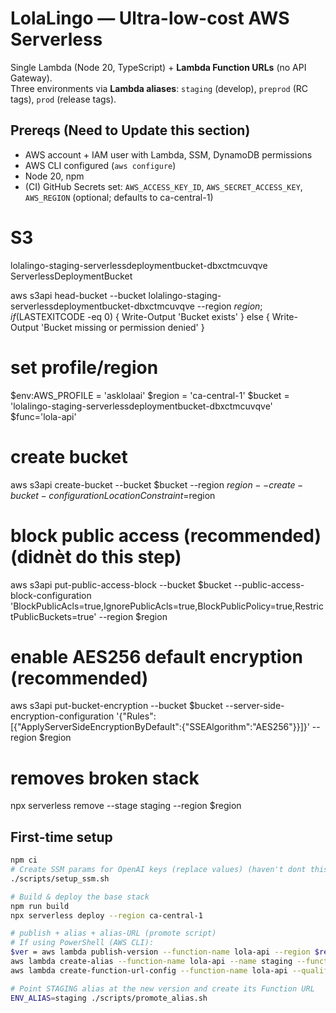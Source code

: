 # LolaLingo — Ultra-low-cost AWS Serverless

Single Lambda (Node 20, TypeScript) + **Lambda Function URLs** (no API Gateway).  
Three environments via **Lambda aliases**: `staging` (develop), `preprod` (RC tags), `prod` (release tags).


## Prereqs (Need to Update this section)
- AWS account + IAM user with Lambda, SSM, DynamoDB permissions
- AWS CLI configured (`aws configure`)
- Node 20, npm
- (CI) GitHub Secrets set: `AWS_ACCESS_KEY_ID`, `AWS_SECRET_ACCESS_KEY`, `AWS_REGION` (optional; defaults to ca-central-1)

# S3
lolalingo-staging-serverlessdeploymentbucket-dbxctmcuvqve       ServerlessDeploymentBucket

aws s3api head-bucket --bucket lolalingo-staging-serverlessdeploymentbucket-dbxctmcuvqve --region $region; if ($LASTEXITCODE -eq 0) { Write-Output 'Bucket exists' } else { Write-Output 'Bucket missing or permission denied' }

# set profile/region
$env:AWS_PROFILE = 'asklolaai'
$region = 'ca-central-1'
$bucket = 'lolalingo-staging-serverlessdeploymentbucket-dbxctmcuvqve'
$func='lola-api'

# create bucket
aws s3api create-bucket --bucket $bucket --region $region --create-bucket-configuration LocationConstraint=$region

# block public access (recommended) (didnèt do this step)
aws s3api put-public-access-block --bucket $bucket --public-access-block-configuration 'BlockPublicAcls=true,IgnorePublicAcls=true,BlockPublicPolicy=true,RestrictPublicBuckets=true' --region $region

# enable AES256 default encryption (recommended)
aws s3api put-bucket-encryption --bucket $bucket --server-side-encryption-configuration '{"Rules":[{"ApplyServerSideEncryptionByDefault":{"SSEAlgorithm":"AES256"}}]}' --region $region

# removes broken stack
npx serverless remove --stage staging --region $region

## First-time setup
```bash
npm ci
# Create SSM params for OpenAI keys (replace values) (haven't dont this one yet)
./scripts/setup_ssm.sh

# Build & deploy the base stack
npm run build
npx serverless deploy --region ca-central-1

# publish + alias + alias-URL (promote script)
# If using PowerShell (AWS CLI):
$ver = aws lambda publish-version --function-name lola-api --region $region --query 'Version' --output text
aws lambda create-alias --function-name lola-api --name staging --function-version $ver --region $region 2>$null || aws lambda update-alias --function-name lola-api --name staging --function-version $ver --region $region
aws lambda create-function-url-config --function-name lola-api --qualifier staging --auth-type NONE --cors 'AllowOrigins=["*"],AllowMethods=["GET","POST","OPTIONS"],AllowHeaders=["*"]' --region $region --query 'FunctionUrl' --output text

# Point STAGING alias at the new version and create its Function URL
ENV_ALIAS=staging ./scripts/promote_alias.sh
